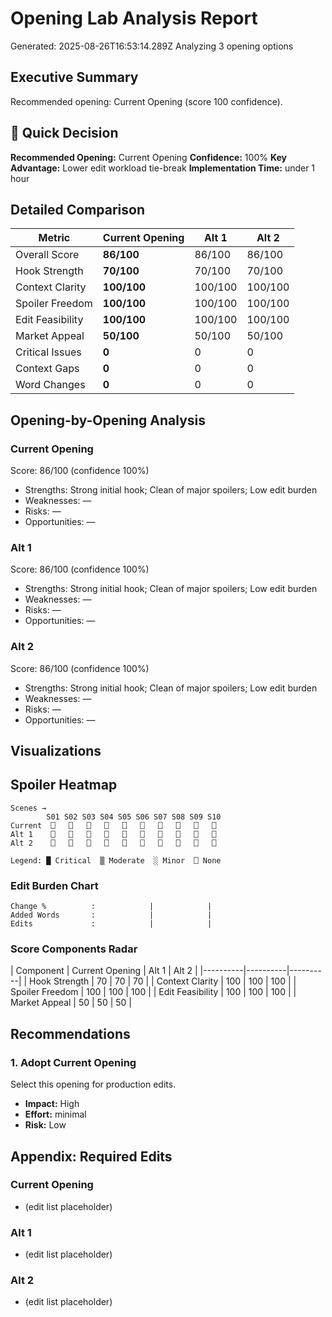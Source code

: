 # Opening Lab Analysis Report
Generated: 2025-08-26T16:53:14.289Z
Analyzing 3 opening options

## Executive Summary

Recommended opening: Current Opening (score 100 confidence).
## 🎯 Quick Decision

**Recommended Opening:** Current Opening
**Confidence:** 100%
**Key Advantage:** Lower edit workload tie-break
**Implementation Time:** under 1 hour

## Detailed Comparison

| Metric | Current Opening | Alt 1 | Alt 2 |
|---|---|---|---|
| Overall Score | **86/100** | 86/100 | 86/100 |
| Hook Strength | **70/100** | 70/100 | 70/100 |
| Context Clarity | **100/100** | 100/100 | 100/100 |
| Spoiler Freedom | **100/100** | 100/100 | 100/100 |
| Edit Feasibility | **100/100** | 100/100 | 100/100 |
| Market Appeal | **50/100** | 50/100 | 50/100 |
| Critical Issues | **0** | 0 | 0 |
| Context Gaps | **0** | 0 | 0 |
| Word Changes | **0** | 0 | 0 |
## Opening-by-Opening Analysis

### Current Opening
Score: 86/100 (confidence 100%)
- Strengths: Strong initial hook; Clean of major spoilers; Low edit burden
- Weaknesses: —
- Risks: —
- Opportunities: —

### Alt 1
Score: 86/100 (confidence 100%)
- Strengths: Strong initial hook; Clean of major spoilers; Low edit burden
- Weaknesses: —
- Risks: —
- Opportunities: —

### Alt 2
Score: 86/100 (confidence 100%)
- Strengths: Strong initial hook; Clean of major spoilers; Low edit burden
- Weaknesses: —
- Risks: —
- Opportunities: —

## Visualizations

## Spoiler Heatmap

```
Scenes →
        S01 S02 S03 S04 S05 S06 S07 S08 S09 S10 
Current  ⎕   ⎕   ⎕   ⎕   ⎕   ⎕   ⎕   ⎕   ⎕   ⎕ 
Alt 1    ⎕   ⎕   ⎕   ⎕   ⎕   ⎕   ⎕   ⎕   ⎕   ⎕ 
Alt 2    ⎕   ⎕   ⎕   ⎕   ⎕   ⎕   ⎕   ⎕   ⎕   ⎕ 

Legend: █ Critical  ▒ Moderate  ░ Minor  ⎕ None
```

### Edit Burden Chart
```
Change %          :            |            |           
Added Words       :            |            |           
Edits             :            |            |           
```

### Score Components Radar

| Component | Current Opening | Alt 1 | Alt 2 |
|----------|----------|----------|
| Hook Strength | 70 | 70 | 70 |
| Context Clarity | 100 | 100 | 100 |
| Spoiler Freedom | 100 | 100 | 100 |
| Edit Feasibility | 100 | 100 | 100 |
| Market Appeal | 50 | 50 | 50 |

## Recommendations

### 1. Adopt Current Opening
Select this opening for production edits.
- **Impact:** High
- **Effort:** minimal
- **Risk:** Low

## Appendix: Required Edits

### Current Opening
- (edit list placeholder)
### Alt 1
- (edit list placeholder)
### Alt 2
- (edit list placeholder)